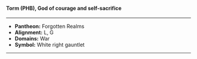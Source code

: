 #### Torm (PHB), God of courage and self-sacrifice
___

- **Pantheon:** Forgotten Realms
- **Alignment:** L, G
- **Domains:** War
- **Symbol:** White right gauntlet
___
